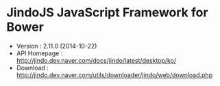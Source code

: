 # JindoJS JavaScript Framework for Bower
- Version : 2.11.0 (2014-10-22)
- API Homepage : http://jindo.dev.naver.com/docs/jindo/latest/desktop/ko/
- Download : http://jindo.dev.naver.com/utils/downloader/jindo/web/download.php